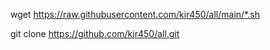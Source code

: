 wget https://raw.githubusercontent.com/kir450/all/main/*.sh

git clone https://github.com/kir450/all.git
